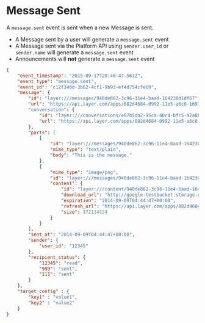 # Message Sent

A `message.sent` event is sent when a new Message is sent.

* A Message sent by a user will generate a `message.sent` event
* A Message sent via the Platform API using `sender.user_id` or `sender.name` will generate a `message.sent` event
* Announcements will **not** generate a `message.sent` event

```json
{
	"event_timestamp": "2015-09-17T20:46:47.561Z",
	"event_type": "message.sent",
	"event_id": "c12f340d-3b62-4cf1-9b93-ef4d754cfe69",
	"message": {
	    "id": "layer:///messages/940de862-3c96-11e4-baad-164230d1df67",
	    "url": "https://api.layer.com/apps/082d4684-0992-11e5-a6c0-1697f925ec7b/messages/940de862-3c96-11e4-baad-164230d1df67"
	    "conversation": {
	    	"id": "layer:///conversations/e67b5da2-95ca-40c4-bfc5-a2a8baaeb50f",
	    	"url": "https://api.layer.com/apps/082d4684-0992-11e5-a6c0-1697f925ec7b/conversations/e67b5da2-95ca-40c4-bfc5-a2a8baaeb50f"
	    },
	    "parts": [
	        {
	        	"id": "layer:///messages/940de862-3c96-11e4-baad-164230d1df67/parts/0",
	            "mime_type": "text/plain",
	            "body": "This is the message."
	        },
	        {
	            "mime_type": "image/png",
	            "id": "layer:///messages/940de862-3c96-11e4-baad-164230d1df67/parts/1",
	            "content": {
	            	"id": "layer:///content/940de862-3c96-11e4-baad-164230d1df60",
	                "download_url": "http://google-testbucket.storage.googleapis.com/some/download/path",
	                "expiration": "2014-09-09T04:44:47+00:00",
	                "refresh_url": "https://api.layer.com/apps/082d4684-0992-11e5-a6c0-1697f925ec7b/content/7a0aefb8-3c97-11e4-baad-164230d1df60",
	                "size": 172114124
	            }
	        }
	    ],
	    "sent_at": "2014-09-09T04:44:47+00:00",
	    "sender": {
			"user_id": "12345"
	    },
	    "recipient_status": {
	        "12345": "read",
	        "999": "sent",
	        "111": "sent"
	    }
	},
	"target_config" : {
		"key1" : "value1",
		"key2" : "value2"
	}
}
```